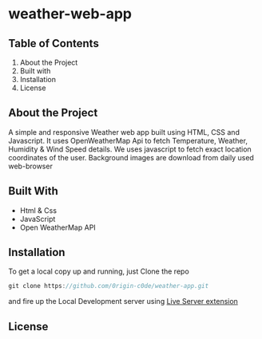 # weather-web-app
## Table of Contents

1. About the Project 
2. Built with 
3. Installation
4. License

## About the Project

A simple and responsive Weather web app built using HTML, CSS and Javascript. It uses OpenWeatherMap Api to fetch Temperature, Weather, Humidity & Wind Speed details. We uses javascript to fetch exact location coordinates of the user. Background images are download from daily used web-browser 

## Built With

- Html & Css
- JavaScript
- Open WeatherMap API

## Installation

To get a local copy up and running, just Clone the repo

```jsx
git clone https://github.com/0rigin-c0de/weather-app.git
```

and fire up the Local Development server using [Live Server extension](https://marketplace.visualstudio.com/items?itemName=ritwickdey.LiveServer)

## License